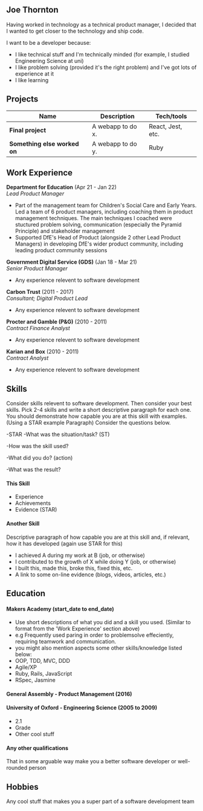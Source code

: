 ## Joe Thornton

Having worked in technology as a technical product manager, I decided that I wanted to get closer to the technology and ship code.

I want to be a developer because:
- I like technical stuff and I'm technically minded (for example, I studied Engineering Science at uni)
- I like problem solving (provided it's the right problem) and I've got lots of experience at it
- I like learning

## Projects

| Name                         | Description       | Tech/tools        |
| ---------------------------- | ----------------- | ----------------- |
| **Final project**            | A webapp to do x. | React, Jest, etc. |
| **Something else worked on** | A webapp to do y. | Ruby              |

## Work Experience

**Department for Education** (Apr 21 - Jan 22)  
_Lead Product Manager_

- Part of the management team for Children's Social Care and Early Years. Led a team of 6 product managers, including coaching them in product management techniques. The main techniques I coached were stuctured problem solving, communication (especially the Pyramid Principle) and stakeholder management
- Supported DfE's Head of Product (alongside 2 other Lead Product Managers) in developing DfE's wider product community, including leading product community sessions

**Government Digital Service (GDS)** (Jan 18 - Mar 21)  
_Senior Product Manager_

- Any experience relevent to software development

**Carbon Trust** (2011 - 2017)  
_Consultant; Digital Product Lead_

- Any experience relevent to software development

**Procter and Gamble (P&G)** (2010 - 2011)  
_Contract Finance Analyst_

- Any experience relevent to software development

**Karian and Box** (2010 - 2011)  
_Contract Analyst_

- Any experience relevent to software development


## Skills

Consider skills relevent to software development. Then consider your best skills. Pick 2-4 skills and write a short descriptive paragraph for each one. You should demonstrate how capable you are at this skill with examples.
(Using a STAR example Paragraph) Consider the questions below.

-STAR
-What was the situation/task? (ST)

-How was the skill used?

-What did you do? (action)

-What was the result?


#### This Skill

- Experience
- Achievements
- Evidence (STAR)

#### Another Skill

Descriptive paragraph of how capable you are at this skill and, if relevant, how it has developed (again use STAR for this)

- I achieved A during my work at B (job, or otherwise)
- I contributed to the growth of X while doing Y (job, or otherwise)
- I built this, made this, broke this, fixed this, etc.
- A link to some on-line evidence (blogs, videos, articles, etc.)

## Education

#### Makers Academy (start_date to end_date)
- Use short descriptions of what you did and a skill you used. (Similar to format from the 'Work Experience' section above)
- e.g Frequently used paring in order to problemsolve effeciently, requiring teamwork and communication.
- you might also mention aspects some other skills/knowledge listed below: 
- OOP, TDD, MVC, DDD
- Agile/XP
- Ruby, Rails, JavaScript
- RSpec, Jasmine

#### General Assembly - Product Management (2016)

#### University of Oxford - Engineering Science (2005 to 2009)

- 2.1
- Grade
- Other cool stuff



#### Any other qualifications

That in some arguable way make you a better software developer or well-rounded person

## Hobbies

Any cool stuff that makes you a super part of a software development team
